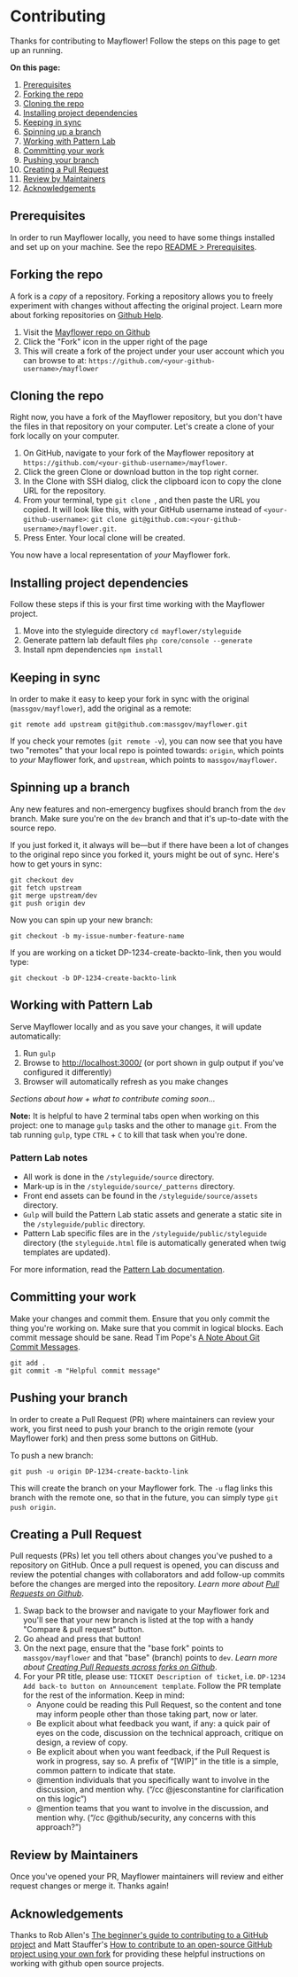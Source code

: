 # Contributing

Thanks for contributing to Mayflower!  Follow the steps on this page to get up an running.  


**On this page:**
1. [Prerequisites](#prerequisites)
1. [Forking the repo](#forking-the-repo)
1. [Cloning the repo](#cloning-the-repo)
1. [Installing project dependencies](#installing-project-dependencies)
1. [Keeping in sync](#keeping-in-sync)
1. [Spinning up a branch](#spinning-up-a-branch)
1. [Working with Pattern Lab](#working-with-pattern-lab)
1. [Committing your work](#committing-your-work)
1. [Pushing your branch](#pushing-your-branch)
1. [Creating a Pull Request](#creating-a-pull-request)
1. [Review by Maintainers](#review-by-maintainers)
1. [Acknowledgements](#acknowledgements)

## Prerequisites
   
   In order to run Mayflower locally, you need to have some things installed and set up on your machine.  See the repo [README > Prerequisites](https://github.com/massgov/mayflower/blob/master/README.md#prerequesites).

## Forking the repo

A fork is a *copy* of a repository. Forking a repository allows you to freely experiment with changes without affecting the original project. Learn more about forking repositories on [Github Help](https://help.github.com/articles/fork-a-repo/).

1. Visit the [Mayflower repo on Github](https://github.com/massgov/mayflower)
1. Click the "Fork" icon in the upper right of the page
1. This will create a fork of the project under your user account which you can browse to at: `https://github.com/<your-github-username>/mayflower`

## Cloning the repo
Right now, you have a fork of the Mayflower repository, but you don't have the files in that repository on your computer. Let's create a clone of your fork locally on your computer.

1. On GitHub, navigate to your fork of the Mayflower repository at `https://github.com/<your-github-username>/mayflower`.
1. Click the green Clone or download button in the top right corner.
1. In the Clone with SSH dialog, click the clipboard icon to copy the clone URL for the repository.
1. From your terminal, type `git clone `, and then paste the URL you copied. It will look like this, with your GitHub username instead of `<your-github-username>`: `git clone git@github.com:<your-github-username>/mayflower.git`.
1. Press Enter. Your local clone will be created.

You now have a local representation of *your* Mayflower fork.

## Installing project dependencies

Follow these steps if this is your first time working with the Mayflower project.

1. Move into the styleguide directory `cd mayflower/styleguide`
1. Generate pattern lab default files `php core/console --generate`
1. Install npm dependencies `npm install`

## Keeping in sync

In order to make it easy to keep your fork in sync with the original (`massgov/mayflower`), add the original as a remote:

```
git remote add upstream git@github.com:massgov/mayflower.git
```

If you check your remotes (`git remote -v`), you can now see that you have two "remotes" that your local repo is pointed towards: `origin`, which points to *your* Mayflower fork, and `upstream`, which points to `massgov/mayflower`.

## Spinning up a branch

Any new features and non-emergency bugfixes should branch from the `dev` branch.  Make sure you're on the `dev`  branch and that it's up-to-date with the source repo. 

If you just forked it, it always will be—but if there have been a lot of changes to the original repo since you forked it, yours might be out of sync. Here's how to get yours in sync:

```
git checkout dev
git fetch upstream
git merge upstream/dev
git push origin dev
```

Now you can spin up your new branch:

```
git checkout -b my-issue-number-feature-name
```

If you are working on a ticket DP-1234-create-backto-link, then you would type:

```
git checkout -b DP-1234-create-backto-link
```

## Working with Pattern Lab

Serve Mayflower locally and as you save your changes, it will update automatically:

1. Run `gulp`
1. Browse to [http://localhost:3000/](http://localhost:3000/) (or port shown in gulp output if you've configured it differently)
1. Browser will automatically refresh as you make changes

*Sections about how + what to contribute coming soon...*

**Note:** It is helpful to have 2 terminal tabs open when working on this project: one to manage `gulp` tasks and the other to manage `git`.  From the tab running `gulp`, type `CTRL` + `C` to kill that task when you're done.

### Pattern Lab notes

* All work is done in the `/styleguide/source` directory.
* Mark-up is in the `/styleguide/source/_patterns` directory.
* Front end assets can be found in the `/styleguide/source/assets` directory.
* `Gulp` will build the Pattern Lab static assets and generate a static site in the `/styleguide/public` directory.
* Pattern Lab specific files are in the `/styleguide/public/styleguide` directory (the `styleguide.html` file is automatically generated when twig templates are updated).

For more information, read the [Pattern Lab documentation](http://patternlab.io/docs/index.html).

## Committing your work

Make your changes and commit them.  Ensure that you only commit the thing you're working on.  Make sure that you commit in logical blocks. Each commit message should be sane. Read Tim Pope's [A Note About Git Commit Messages](http://tbaggery.com/2008/04/19/a-note-about-git-commit-messages.html).

```
git add . 
git commit -m "Helpful commit message"
```

## Pushing your branch
In order to create a Pull Request (PR) where maintainers can review your work, you first need to push your branch to the origin remote (your Mayflower fork) and then press some buttons on GitHub.

To push a new branch:

```
git push -u origin DP-1234-create-backto-link
```

This will create the branch on your Mayflower fork. The `-u` flag links this branch with the remote one, so that in the future, you can simply type `git push origin`.

## Creating a Pull Request
Pull requests (PRs) let you tell others about changes you've pushed to a repository on GitHub. Once a pull request is opened, you can discuss and review the potential changes with collaborators and add follow-up commits before the changes are merged into the repository.  *Learn more about [Pull Requests on Github](https://help.github.com/articles/about-pull-requests/)*.

1. Swap back to the browser and navigate to your Mayflower fork and you'll see that your new branch is listed at the top with a handy "Compare & pull request" button.
1. Go ahead and press that button!
1. On the next page, ensure that the "base fork" points to `massgov/mayflower` and that "base" (branch) points to `dev`.  *Learn more about [Creating Pull Requests across forks on Github](https://help.github.com/articles/creating-a-pull-request-from-a-fork/)*.
1. For your PR title, please use: `TICKET Description of ticket`, i.e. `DP-1234 Add back-to button on Announcement template`.  Follow the PR template for the rest of the information.  Keep in mind:
    - Anyone could be reading this Pull Request, so the content and tone may inform people other than those taking part, now or later.
    - Be explicit about what feedback you want, if any: a quick pair of eyes on the code, discussion on the technical approach, critique on design, a review of copy.
    - Be explicit about when you want feedback, if the Pull Request is work in progress, say so. A prefix of “[WIP]” in the title is a simple, common pattern to indicate that state.
    - @mention individuals that you specifically want to involve in the discussion, and mention why. (“/cc @jesconstantine for clarification on this logic”)
    - @mention teams that you want to involve in the discussion, and mention why. (“/cc @github/security, any concerns with this approach?”)

## Review by Maintainers

Once you've opened your PR, Mayflower maintainers will review and either request changes or merge it.  Thanks again!

## Acknowledgements

Thanks to Rob Allen's [The beginner's guide to contributing to a GitHub project](https://akrabat.com/the-beginners-guide-to-contributing-to-a-github-project/) and Matt Stauffer's [How to contribute to an open-source GitHub project using your own fork](https://mattstauffer.co/blog/how-to-contribute-to-an-open-source-github-project-using-your-own-fork) for providing these helpful instructions on working with github open source projects.
